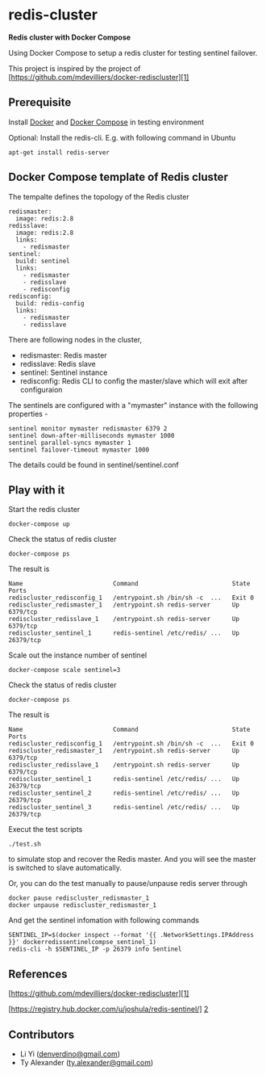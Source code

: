 # redis-cluster 
**Redis cluster with Docker Compose** 

Using Docker Compose to setup a redis cluster for testing sentinel failover.

This project is inspired by the project of [https://github.com/mdevilliers/docker-rediscluster][1]


## Prerequisite

Install [Docker][4] and [Docker Compose][3] in testing environment

Optional: 
Install the redis-cli. E.g. with following command in Ubuntu 

```
apt-get install redis-server
```

## Docker Compose template of Redis cluster

The tempalte defines the topology of the Redis cluster

```
redismaster:
  image: redis:2.8
redisslave:
  image: redis:2.8
  links:
    - redismaster
sentinel:
  build: sentinel
  links:
    - redismaster
    - redisslave
    - redisconfig
redisconfig:
  build: redis-config
  links:
    - redismaster
    - redisslave
```

There are following nodes in the cluster,

* redismaster: Redis master
* redisslave:  Redis slave
* sentinel:    Sentinel instance
* redisconfig: Redis CLI to config the master/slave which will exit after configuraion


The sentinels are configured with a "mymaster" instance with the following properties -

```
sentinel monitor mymaster redismaster 6379 2
sentinel down-after-milliseconds mymaster 1000
sentinel parallel-syncs mymaster 1
sentinel failover-timeout mymaster 1000
```

The details could be found in sentinel/sentinel.conf



## Play with it


Start the redis cluster

```
docker-compose up
```

Check the status of redis cluster

```
docker-compose ps
```

The result is 

```
Name                         Command                          State    Ports   
rediscluster_redisconfig_1   /entrypoint.sh /bin/sh -c  ...   Exit 0             
rediscluster_redismaster_1   /entrypoint.sh redis-server      Up       6379/tcp  
rediscluster_redisslave_1    /entrypoint.sh redis-server      Up       6379/tcp  
rediscluster_sentinel_1      redis-sentinel /etc/redis/ ...   Up       26379/tcp
```

Scale out the instance number of sentinel


```
docker-compose scale sentinel=3
```

Check the status of redis cluster

```
docker-compose ps
```

The result is 

```
Name                         Command                          State    Ports   
rediscluster_redisconfig_1   /entrypoint.sh /bin/sh -c  ...   Exit 0             
rediscluster_redismaster_1   /entrypoint.sh redis-server      Up       6379/tcp  
rediscluster_redisslave_1    /entrypoint.sh redis-server      Up       6379/tcp  
rediscluster_sentinel_1      redis-sentinel /etc/redis/ ...   Up       26379/tcp 
rediscluster_sentinel_2      redis-sentinel /etc/redis/ ...   Up       26379/tcp 
rediscluster_sentinel_3      redis-sentinel /etc/redis/ ...   Up       26379/tcp 
```

Execut the test scripts
```
./test.sh
```
to simulate stop and recover the Redis master. And you will see the master is switched to slave automatically. 

Or, you can do the test manually to pause/unpause redis server through

```
docker pause rediscluster_redismaster_1
docker unpause rediscluster_redismaster_1
```
And get the sentinel infomation with following commands

```
SENTINEL_IP=$(docker inspect --format '{{ .NetworkSettings.IPAddress }}' dockerredissentinelcompse_sentinel_1)
redis-cli -h $SENTINEL_IP -p 26379 info Sentinel
```

## References

[https://github.com/mdevilliers/docker-rediscluster][1]

[https://registry.hub.docker.com/u/joshula/redis-sentinel/] [2]

[1]: https://github.com/mdevilliers/docker-rediscluster
[2]: https://registry.hub.docker.com/u/joshula/redis-sentinel/
[3]: https://docs.docker.com/compose/
[4]: https://www.docker.com


## Contributors

* Li Yi (<denverdino@gmail.com>)
* Ty Alexander (<ty.alexander@gmail.com>)
